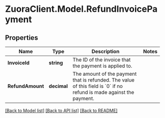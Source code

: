 # ZuoraClient.Model.RefundInvoicePayment

## Properties

Name | Type | Description | Notes
------------ | ------------- | ------------- | -------------
**InvoiceId** | **string** | The ID of the invoice that the payment is applied to.  | 
**RefundAmount** | **decimal** | The amount of the payment that is refunded. The value of this field is &#x60;0&#x60; if no refund is made against the payment.  | 

[[Back to Model list]](../README.md#documentation-for-models) [[Back to API list]](../README.md#documentation-for-api-endpoints) [[Back to README]](../README.md)

